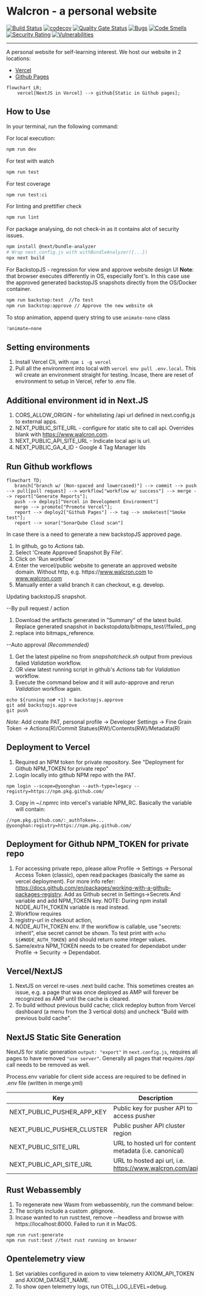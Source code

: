 # Walcron - a personal website

[![Build Status](https://img.shields.io/github/actions/workflow/status/yoonghan/yoonghan.github.io/merge.yml)](https://github.com/yoonghan/yoonghan.github.io/actions?query=workflow%3A"Report+merged+result+on+main")
[![codecov](https://codecov.io/gh/yoonghan/yoonghan.github.io/graph/badge.svg?token=HPWQMQPPS1)](https://codecov.io/gh/yoonghan/yoonghan.github.io)
[![Quality Gate Status](https://sonarcloud.io/api/project_badges/measure?project=yoonghan_yoonghan.github.io&metric=alert_status)](https://sonarcloud.io/summary/new_code?id=yoonghan_yoonghan.github.io)
[![Bugs](https://sonarcloud.io/api/project_badges/measure?project=yoonghan_yoonghan.github.io&metric=bugs)](https://sonarcloud.io/summary/new_code?id=yoonghan_yoonghan.github.io)
[![Code Smells](https://sonarcloud.io/api/project_badges/measure?project=yoonghan_yoonghan.github.io&metric=code_smells)](https://sonarcloud.io/summary/new_code?id=yoonghan_yoonghan.github.io)
[![Security Rating](https://sonarcloud.io/api/project_badges/measure?project=yoonghan_yoonghan.github.io&metric=security_rating)](https://sonarcloud.io/summary/new_code?id=yoonghan_yoonghan.github.io)
[![Vulnerabilities](https://sonarcloud.io/api/project_badges/measure?project=yoonghan_yoonghan.github.io&metric=vulnerabilities)](https://sonarcloud.io/summary/new_code?id=yoonghan_yoonghan.github.io)

---

A personal website for self-learning interest. We host our website in 2 locations:

- [Vercel](https://www.walcron.com)
- [Github Pages](https://yoonghan.github.io)

```mermaid
flowchart LR;
    vercel[NextJS in Vercel] --> github[Static in Github pages];
```

## How to Use

In your terminal, run the following command:

For local execution:

```bash
npm run dev
```

For test with watch

```bash
npm run test
```

For test coverage

```bash
npm run test:ci
```

For linting and prettifier check

```bash
npm run lint
```

For package analysing, do not check-in as it contains alot of security issues.

```bash
npm install @next/bundle-analyzer
# Wrap next.config.js with withBundleAnalyzer({...})
npx next build
```

For BackstopJS - regression for view and approve website design UI
**Note**: that browser executes differently in OS, especially font's. In this case use the approved generated backstopJS snapshots directly from the OS/Docker container.

```bash
npm run backstop:test  //To test
npm run backstop:approve // Approve the new website ok
```

To stop animation, append query string to use `animate-none` class

```js
?animate=none
```

## Setting environments

1. Install Vercel Cli, with `npm i -g vercel`
2. Pull all the environment into local with `vercel env pull .env.local`. This wil create an environment straight for testing. Incase, there are reset of environment to setup in Vercel, refer to .env file.

## Additional environment id in Next.JS

1. CORS_ALLOW_ORIGIN - for whitelisting /api url defined in next.config.js to external apps.
2. NEXT_PUBLIC_SITE_URL - configure for static site to call api. Overrides blank with https://www.walcron.com.
3. NEXT_PUBLIC_API_SITE_URL - Indicate local api is url.
4. NEXT_PUBLIC_GA_4_ID - Google 4 Tag Manager Ids

## Run Github workflows

```mermaid
flowchart TD;
   branch["branch w/ (Non-spaced and lowercased)"] --> commit --> push --> pull[pull request] --> workflow["workflow w/ success"] --> merge --> report["Generate Reports"];
   push --> deploy1["Vercel in Development Environment"]
   merge --> promote["Promote Vercel"];
   report --> deploy2["Github Pages"] --> tag --> smoketest["Smoke test"];
   report --> sonar["SonarQube Cloud scan"]
```

In case there is a need to generate a new backstopJS approved page.

1. In github, go to _Actions_ tab.
2. Select 'Create Approved Snapshot By File'.
3. Click on 'Run workflow'
4. Enter the vercel/public website to generate an approved website domain. Without http, e.g. https:\/\/www.walcron.com to www.walcron.com
5. Manually enter a valid branch it can checkout, e.g. develop.

Updating backstopJS snapshot.

--By pull request / action

1. Download the artifacts generated in "Summary" of the latest build. Replace generated snapshot in backstop*data/bitmaps_test/*/!failed\_.png
2. replace into bitmaps_reference.

--Auto approval _(Recommended)_

1. Get the latest pipeline no from _snapshotcheck.sh_ output from previous failed _Validation_ workflow.
2. OR view latest running script in github's _Actions_ tab for _Validation_ workflow.
3. Execute the command below and it will auto-approve and rerun _Validation_ workflow again.

```
echo ${running no# +1} > backstopjs.approve
git add backstopjs.approve
git push
```

_Note:_ Add create PAT, personal profile -> Developer Settings -> Fine Grain Token -> Actions(R)/Commit Statues(RW)/Contents(RW)/Metadata(R)

## Deployment to Vercel

1. Required an NPM token for private repository. See "Deployment for Github NPM_TOKEN for private repo"
2. Login locally into github NPM repo with the PAT.

`npm login --scope=@yoonghan --auth-type=legacy --registry=https://npm.pkg.github.com/`

3. Copy in ~/.npmrc into vercel's variable NPM_RC. Basically the variable will contain:

```
//npm.pkg.github.com/:_authToken=...
@yoonghan:registry=https://npm.pkg.github.com/
```

## Deployment for Github NPM_TOKEN for private repo

1. For accessing private repo, please allow Profile -> Settings -> Personal Access Token (classic), open read:packages (basically the same as vercel deployment). For more info refer: https://docs.github.com/en/packages/working-with-a-github-packages-registry. Add as Github secret in Settings->Secrets And variable and add NPM_TOKEN key. NOTE: During npm install NODE_AUTH_TOKEN variable is read instead.
2. Workflow requires
3. registry-url in checkout action,
4. NODE_AUTH_TOKEN env. If the workflow is callable, use "secrets: inherit", else secret cannot be shown. To test print with `echo ${#NODE_AUTH_TOKEN}` and should return some integer values.
5. Same/extra NPM_TOKEN needs to be created for dependabot under Profile -> Security -> Dependabot.

## Vercel/NextJS

1. NextJS on vercel re-uses .next build cache. This sometimes creates an issue, e.g. a page that was once deployed as AMP will forever be recognized as AMP until the cache is cleared.
2. To build without previous build cache; click redeploy button from Vercel dashboard (a menu from the 3 vertical dots) and uncheck "Build with previous build cache".

## NextJS Static Site Generation

NextJS for static generation `output: "export"` in `next.config.js`, requires all pages to have removed `"use server"`. Generally all pages that requires _/api_ call needs to be removed as well.

Process.env variable for client side access are required to be defined in .env file (written in merge.yml)

| Key                        | Description                                             |
| -------------------------- | ------------------------------------------------------- |
| NEXT_PUBLIC_PUSHER_APP_KEY | Public key for pusher API to access pusher              |
| NEXT_PUBLIC_PUSHER_CLUSTER | Public pusher API cluster region                        |
| NEXT_PUBLIC_SITE_URL       | URL to hosted url for content metadata (i.e. canonical) |
| NEXT_PUBLIC_API_SITE_URL   | URL to hosted api url, i.e. https://www.walcron.com/api |

## Rust Webassembly

1. To regenerate new Wasm from webassembly, run the command below:
2. The scripts include a custom .gitignore.
3. Incase wanted to run rust:test, remove --headless and browse with https://localhost:8000. Failed to run it in MacOS.

```
npm run rust:generate
npm run rust:test //test rust running on browser
```

## Opentelemetry view

1. Set variables configured in axiom to view telemetry AXIOM_API_TOKEN and AXIOM_DATASET_NAME.
2. To show open telemetry logs, run OTEL_LOG_LEVEL=debug.

